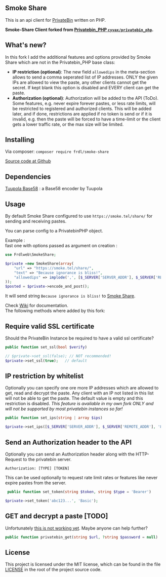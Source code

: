 Smoke Share
-----

This is an api client for [PrivateBin](https://github.com/PrivateBin/PrivateBin/) written on PHP.

**Smoke-Share Client forked from [Privatebin_PHP `cyvax/privatebin_php`](https://github.com/cyvax/Privatebin_PHP).**

What's new?
-----
In this fork I add the additional features and options provided by Smoke Share which are not in the Privatebin_PHP base class:
+ **IP restriction (optional)**: The new field `allowedips` in the meta-section allows to send a comma seperated list of IP addresses.
  ONLY the given IPs are allowed to view the paste, any other clients cannot get the secret.
 If kept blank this option is disabled and  EVERY client can get the paste.
+ **Authorization (optional)**: Authorization will be added to the API (ToDo).
  Some features, e.g. never expire forever pastes, or less rate limits, will be restricted to registered and authorized clients.
  This will be added later, and if done, restrictions are applied if no token is send or if it is invalid, e.g. then the paste will be
  forced to have a time-limit or the client gets a lower traffic rate, or the max size will be limited.

Installing
-----
Via composer:
`composer require frdl/smoke-share`

[Source code at Github](https://github.com/frdl/smoke-share)

Dependencies
-----
[Tuupola Base58](https://github.com/tuupola/base58) : a Base58 encoder by Tuupola

Usage
-----
By default Smoke Share configured to use `https://smoke.tel/share/` for sending and receiving pastes.

You can parse config to a PrivatebinPHP object.

Example :<br>
fast one with options passed as argument on creation : 
```php
use Frdlweb\SmokeShare;

$private =new SmokeShare(array(
    "url" => "https://smoke.tel/share/",
    "text" => "Because ignorance is bliss!",
    "allowedips" => implode(',', [$_SERVER['SERVER_ADDR'], $_SERVER['REMOTE_ADDR']]),
));
$posted = $private->encode_and_post();
```
It will send string `Because ignorance is bliss!` to [Smoke Share](https://smoke.tel/share/).

Check [Wiki](https://github.com/cyvax/Privatebin_PHP/wiki) for documentation.<br>
The following methods where added by this fork:

Require valid SSL certificate
-----
Should the PrivateBin Instance be required to have a valid ssl certificate?
```php
public function set_ssl(bool $verify)
```
```php
// $private->set_ssl(false); // NOT recommended!
$private->set_ssl(true);   // default
```

IP restriction by whitelist
-----
Optionally you can specify one ore more IP addresses which are allowed to get, read and decrypt the paste.
Any client with an IP not listed in this list will not be able to get the paste.
The default value is empty and this restriction is disabled.
*This feature is available in my own fork ONLY and will not be supported by most privatebin instances so far!*
```php
public function set_ips(string | array $ips)
```
```php
$private->set_ips([$_SERVER['SERVER_ADDR'], $_SERVER['REMOTE_ADDR'], '8.8.8.8', 'IP of authorized reciever, invalid IPs are ignored']);  
```

Send an Authorization header to the API
-----
Optionally you can send an Authorization header along with the HTTP-Request to the privatebin server.
```
Authorization: [TYPE] [TOKEN]
```
This can be used optionally to request rate limit rates or features like never expire pastes from the server.

```php
 public function set_token(string $token, string $type = 'Bearer')
```
```php
$private->set_token('abc123...', 'Basic');  
```

GET and decrypt a paste [TODO]
-----
Unfortunately [this is not working yet](https://github.com/frdl/smoke-share/blob/6977a9f020bb490ee3358d1eb0876b7a795483e6/src/SmokeShare.php#L242C2-L242C71). Maybe anyone can help further?
```php
public function privatebin_get(string $url, ?string $password = null)
```


License
-------
This project is licensed under the MIT license, which can be found in the file
[LICENSE](https://github.com/cyvax/Privatebin_PHP/blob/master/LICENSE) in the root of the project source code.
